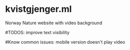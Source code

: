 # kvistgjenger.ml
Norway Nature website with video background 


#TODOS: 
improve text visibility

#Know common issues: 
mobile version doesn't play video



